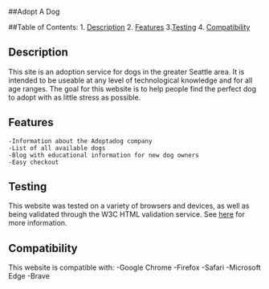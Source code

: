 ##Adopt A Dog

##Table of Contents:
    1. [Description](#description)
    2. [Features](#features)
    3.[Testing](#testing)
    4. [Compatibility](#compatibility)

<a name="description"></a>
## Description
This site is an adoption service for dogs in the greater Seattle area. It is intended to be useable at any level of technological knowledge and for all age ranges. The goal for this website is to help people find the perfect dog to adopt with as little stress as possible.

<a name="features"></a>
## Features
    -Information about the Adoptadog company
    -List of all available dogs
    -Blog with educational information for new dog owners
    -Easy checkout

<a name="testing"></a>
## Testing
This website was tested on a variety of browsers and devices, as well as being validated through the W3C HTML validation service. See <a href="testing.txt">here</a> for more information.

<a name="compatibility"></a>
## Compatibility
This website is compatible with:
    -Google Chrome
    -Firefox
    -Safari
    -Microsoft Edge
    -Brave